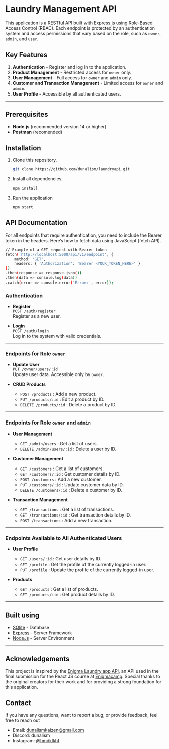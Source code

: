 # Laundry Management API

This application is a RESTful API built with Express.js using Role-Based Access Control (RBAC). Each endpoint is protected by an authentication system and access permissions that vary based on the role, such as `owner`, `admin`, and `user`.

## Key Features

1. **Authentication** - Register and log in to the application.
2. **Product Management** - Restricted access for `owner` only.
3. **User Management** - Full access for `owner` and `admin` only.
4. **Customer and Transaction Management** - Limited access for `owner` and `admin`.
5. **User Profile** - Accessible by all authenticated users.

---

## Prerequisites

- **Node.js** (recommended version 14 or higher)
- **Postman** (recomended)

## Installation

1. Clone this repository.
   ```bash
   git clone https://github.com/dunalism/laundryapi.git
   ```
2. Install all dependencies.
   ```bash
   npm install
   ```
3. Run the application
   ```bash
   npm start
   ```

## API Documentation

For all endpoints that require authentication, you need to include the Bearer token in the headers. Here’s how to fetch data using JavaScript (fetch API).

```bash
// Example of a GET request with Bearer token
fetch('http://localhost:5000/api/v1/endpoint', {
    method: 'GET',
    headers: { 'Authorization': 'Bearer <YOUR_TOKEN_HERE>' }
})
.then(response => response.json())
.then(data => console.log(data))
.catch(error => console.error('Error:', error));

```

### Authentication

- **Register**  
  `POST /auth/register`  
  Register as a new user.

- **Login**  
  `POST /auth/login`  
  Log in to the system with valid credentials.

---

### Endpoints for Role `owner`

- **Update User**  
  `PUT /owner/users/:id`  
  Update user data. Accessible only by `owner`.

- **CRUD Products**
  - `POST /products` : Add a new product.
  - `PUT /products/:id` : Edit a product by ID.
  - `DELETE /products/:id` : Delete a product by ID.

---

### Endpoints for Role `owner` and `admin`

- **User Management**

  - `GET /admin/users` : Get a list of users.
  - `DELETE /admin/users/:id` : Delete a user by ID.

- **Customer Management**

  - `GET /customers` : Get a list of customers.
  - `GET /customers/:id` : Get customer details by ID.
  - `POST /customers` : Add a new customer.
  - `PUT /customers/:id` : Update customer data by ID.
  - `DELETE /customers/:id` : Delete a customer by ID.

- **Transaction Management**
  - `GET /transactions` : Get a list of transactions.
  - `GET /transactions/:id` : Get transaction details by ID.
  - `POST /transactions` : Add a new transaction.

---

### Endpoints Available to All Authenticated Users

- **User Profile**

  - `GET /users/:id` : Get user details by ID.
  - `GET /profile` : Get the profile of the currently logged-in user.
  - `PUT /profile` : Update the profile of the currently logged-in user.

- **Products**
  - `GET /products` : Get a list of products.
  - `GET /products/:id` : Get product details by ID.

---

## Built using

- [SQlite](https://www.sqlite.org/) - Database
- [Express](https://expressjs.com/) - Server Framework
- [NodeJs](https://nodejs.org/en/) - Server Environment

---

## Acknowledgements

This project is inspired by the [Enigma Laundry app API](https://github.com/jutionck/enigma-laundry-app-with-slice), an API used in the final submission for the React JS course at [Enigmacamp](https://enigmacamp.com/). Special thanks to the original creators for their work and for providing a strong foundation for this application.

## Contact

If you have any questions, want to report a bug, or provide feedback, feel free to reach out

- Email: dunalismkaizen@gmail.com
- Discord: dunalism
- Instagram: [@hmdklkhf](https://www.instagram.com/hmdklkhf)
